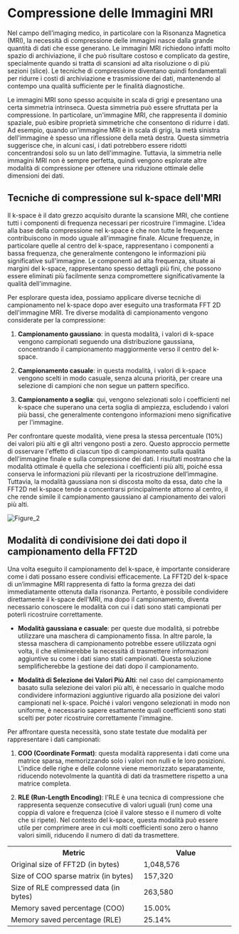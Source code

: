 # Compressione delle Immagini MRI

Nel campo dell’imaging medico, in particolare con la Risonanza Magnetica (MRI), la necessità di compressione delle immagini nasce dalla grande quantità di dati che esse generano. Le immagini MRI richiedono infatti molto spazio di archiviazione, il che può risultare costoso e complicato da gestire, specialmente quando si tratta di scansioni ad alta risoluzione o di più sezioni (slice). Le tecniche di compressione diventano quindi fondamentali per ridurre i costi di archiviazione e trasmissione dei dati, mantenendo al contempo una qualità sufficiente per le finalità diagnostiche.

Le immagini MRI sono spesso acquisite in scala di grigi e presentano una certa simmetria intrinseca. Questa simmetria può essere sfruttata per la compressione. In particolare, un'immagine MRI, che rappresenta il dominio spaziale, può esibire proprietà simmetriche che consentono di ridurre i dati. Ad esempio, quando un'immagine MRI è in scala di grigi, la metà sinistra dell'immagine è spesso una riflessione della metà destra. Questa simmetria suggerisce che, in alcuni casi, i dati potrebbero essere ridotti concentrandosi solo su un lato dell'immagine. Tuttavia, la simmetria nelle immagini MRI non è sempre perfetta, quindi vengono esplorate altre modalità di compressione per ottenere una riduzione ottimale delle dimensioni dei dati.

## Tecniche di compressione sul k-space dell'MRI

Il k-space è il dato grezzo acquisito durante la scansione MRI, che contiene tutti i componenti di frequenza necessari per ricostruire l'immagine. L'idea alla base della compressione nel k-space è che non tutte le frequenze contribuiscono in modo uguale all'immagine finale. Alcune frequenze, in particolare quelle al centro del k-space, rappresentano i componenti a bassa frequenza, che generalmente contengono le informazioni più significative sull'immagine. Le componenti ad alta frequenza, situate ai margini del k-space, rappresentano spesso dettagli più fini, che possono essere eliminati più facilmente senza compromettere significativamente la qualità dell'immagine.

Per esplorare questa idea, possiamo applicare diverse tecniche di campionamento nel k-space dopo aver eseguito una trasformata FFT 2D dell'immagine MRI. Tre diverse modalità di campionamento vengono considerate per la compressione:

1. **Campionamento gaussiano**: in questa modalità, i valori di k-space vengono campionati seguendo una distribuzione gaussiana, concentrando il campionamento maggiormente verso il centro del k-space.
   
2. **Campionamento casuale**: in questa modalità, i valori di k-space vengono scelti in modo casuale, senza alcuna priorità, per creare una selezione di campioni che non segue un pattern specifico.

3. **Campionamento a soglia**: qui, vengono selezionati solo i coefficienti nel k-space che superano una certa soglia di ampiezza, escludendo i valori più bassi, che generalmente contengono informazioni meno significative per l'immagine.

Per confrontare queste modalità, viene presa la stessa percentuale (10%) dei valori più alti e gli altri vengono posti a zero. Questo approccio permette di osservare l'effetto di ciascun tipo di campionamento sulla qualità dell'immagine finale e sulla compressione dei dati. I risultati mostrano che la modalità ottimale è quella che seleziona i coefficienti più alti, poiché essa conserva le informazioni più rilevanti per la ricostruzione dell’immagine. Tuttavia, la modalità gaussiana non si discosta molto da essa, dato che la FFT2D nel k-space tende a concentrarsi principalmente attorno al centro, il che rende simile il campionamento gaussiano al campionamento dei valori più alti.

![Figure_2](https://github.com/user-attachments/assets/b2363f85-79c4-40f7-99d4-8238c297bbf0)


## Modalità di condivisione dei dati dopo il campionamento della FFT2D

Una volta eseguito il campionamento del k-space, è importante considerare come i dati possano essere condivisi efficacemente. La FFT2D del k-space di un’immagine MRI rappresenta di fatto la forma grezza dei dati immediatamente ottenuta dalla risonanza. Pertanto, è possibile condividere direttamente il k-space dell'MRI, ma dopo il campionamento, diventa necessario conoscere le modalità con cui i dati sono stati campionati per poterli ricostruire correttamente.

- **Modalità gaussiana e casuale**: per queste due modalità, si potrebbe utilizzare una maschera di campionamento fissa. In altre parole, la stessa maschera di campionamento potrebbe essere utilizzata ogni volta, il che eliminerebbe la necessità di trasmettere informazioni aggiuntive su come i dati siano stati campionati. Questa soluzione semplificherebbe la gestione dei dati dopo il campionamento.

- **Modalità di Selezione dei Valori Più Alti**: nel caso del campionamento basato sulla selezione dei valori più alti, è necessario in qualche modo condividere informazioni aggiuntive riguardo alla posizione dei valori campionati nel k-space. Poiché i valori vengono selezionati in modo non uniforme, è necessario sapere esattamente quali coefficienti sono stati scelti per poter ricostruire correttamente l'immagine.

Per affrontare questa necessità, sono state testate due modalità per rappresentare i dati campionati:

1. **COO (Coordinate Format)**: questa modalità rappresenta i dati come una matrice sparsa, memorizzando solo i valori non nulli e le loro posizioni. L'indice delle righe e delle colonne viene memorizzato separatamente, riducendo notevolmente la quantità di dati da trasmettere rispetto a una matrice completa.

2. **RLE (Run-Length Encoding)**: l'RLE è una tecnica di compressione che rappresenta sequenze consecutive di valori uguali (run) come una coppia di valore e frequenza (cioè il valore stesso e il numero di volte che si ripete). Nel contesto del k-space, questa modalità può essere utile per comprimere aree in cui molti coefficienti sono zero o hanno valori simili, riducendo il numero di dati da trasmettere.

<table align="center">
  <tr>
    <th style="width: 300px;">Metric</th>
    <th style="width: 200px;">Value</th>
  </tr>
  <tr>
    <td>Original size of FFT2D (in bytes)</td>
    <td>1,048,576</td>
  </tr>
  <tr>
    <td>Size of COO sparse matrix (in bytes)</td>
    <td>157,320</td>
  </tr>
  <tr>
    <td>Size of RLE compressed data (in bytes)</td>
    <td>263,580</td>
  </tr>
  <tr>
    <td>Memory saved percentage (COO)</td>
    <td>15.00%</td>
  </tr>
  <tr>
    <td>Memory saved percentage (RLE)</td>
    <td>25.14%</td>
  </tr>
</table>

